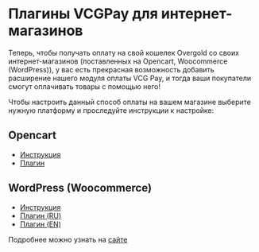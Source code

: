 # Плагины VCGPay для интернет-магазинов

Теперь, чтобы получать оплату на свой кошелек Overgold со своих интернет-магазинов (поставленных на Opencart, Woocommerce (WordPress)), у вас есть прекрасная возможность добавить расширение нашего модуля оплаты VCG Pay, и тогда ваши покупатели смогут оплачивать товары с помощью него! 

Чтобы настроить данный способ оплаты на вашем магазине выберите нужную платформу и проследуйте инструкции к настройке:

## Opencart

- [Инструкция](#)
- [Плагин](opencart/ovgpay-api-oc3-v1.ocmod.zip)

## WordPress (Woocommerce)

- [Инструкция](#)
- [Плагин (RU)](wordpress-woocommerce/ovgpay-gateway-ru.php.zip)
- [Плагин (EN)](wordpress-woocommerce/ovgpay-gateway-en.php.zip)

Подробнее можно узнать на [сайте](https://ovgpay.overgold.app/)